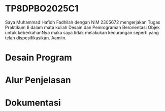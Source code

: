 # TP8DPBO2025C1
Saya Muhammad Hafidh Fadhilah dengan NIM 2305672 mengerjakan Tugas Praktikum 8 dalam mata kuliah Desain dan Pemrograman Berorientasi Objek untuk keberkahanNya maka saya tidak melakukan kecurangan seperti yang telah dispesifikasikan. Aamiin.

# Desain Program

# Alur Penjelasan

# Dokumentasi 



